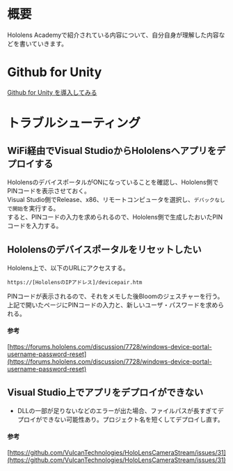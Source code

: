 # 概要
Hololens Academyで紹介されている内容について、自分自身が理解した内容などを書いていきます。

# Github for Unity
[Github for Unity を導入してみる](http://tech.guitarrapc.com/entry/2017/07/14/031046#Github-for-Unity-%E3%82%92%E7%94%A8%E3%81%84%E3%81%A6%E3%81%BF%E3%82%8B)

# トラブルシューティング
## WiFi経由でVisual StudioからHololensへアプリをデプロイする
HololensのデバイスポータルがONになっていることを確認し、Hololens側でPINコードを表示させておく。  
Visual Studio側でRelease、x86、リモートコンピュータを選択し、`デバックなしで開始`を実行する。  
すると、PINコードの入力を求められるので、Hololens側で生成したおいたPINコードを入力する。

## Hololensのデバイスポータルをリセットしたい
Hololens上で、以下のURLにアクセスする。
```
https://[HololensのIPアドレス]/devicepair.htm
```
PINコードが表示されるので、それをメモした後Bloomのジェスチャーを行う。  
上記で開いたページにPINコードの入力と、新しいユーザ・パスワードを求められる。

#### 参考
[https://forums.hololens.com/discussion/7728/windows-device-portal-username-password-reset](https://forums.hololens.com/discussion/7728/windows-device-portal-username-password-reset)

## Visual Studio上でアプリをデプロイができない
* DLLの一部が足りないなどのエラーが出た場合、ファイルパスが長すぎてデプロイができない可能性あり。プロジェクト名を短くしてデプロイし直す。

#### 参考
[https://github.com/VulcanTechnologies/HoloLensCameraStream/issues/31](https://github.com/VulcanTechnologies/HoloLensCameraStream/issues/31)
